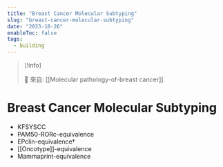 ```yaml
---
title: "Breast Cancer Molecular Subtyping"
slug: "breast-cancer-molecular-subtyping"
date: "2023-10-26"
enableToc: false
tags:
  - building
---
```


> [!info]
>
> 🌱 來自: [[Molecular pathology-of-breast cancer]]

# Breast Cancer Molecular Subtyping

- KFSYSCC
- PAM50-RORc-equivalence
- EPclin-equivalence†
- [[Oncotype]]-equivalence
- Mammaprint-equivalence
